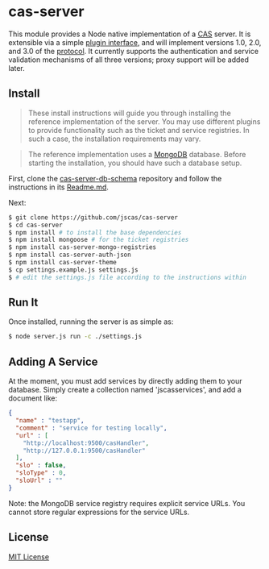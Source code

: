 # cas-server

This module provides a Node native implementation of a [CAS][cas] server. It is
extensible via a simple [plugin interface](md/Plugins.md), and will implement
versions 1.0, 2.0, and 3.0 of the [protocol][casp]. It currently supports
the authentication and service validation mechanisms of all three versions;
proxy support will be added later.

[cas]: http://jasig.github.io/cas/4.1.x/index.html
[casp]: https://github.com/Jasig/cas/blob/master/cas-server-documentation/protocol/CAS-Protocol-Specification.md

## Install

> These install instructions will guide you through installing the reference
> implementation of the server. You may use different plugins to provide
> functionality such as the ticket and service registries. In such a case, the
> installation requirements may vary.

> The reference implementation uses a [MongoDB][mongodb] database.
> Before starting the installation, you should have such a database setup.

First, clone the [cas-server-db-schema][dbschema] repository and follow the
instructions in its [Readme.md][schemaread].

Next:

```bash
$ git clone https://github.com/jscas/cas-server
$ cd cas-server
$ npm install # to install the base dependencies
$ npm install mongoose # for the ticket registries
$ npm install cas-server-mongo-registries
$ npm install cas-server-auth-json
$ npm install cas-server-theme
$ cp settings.example.js settings.js
$ # edit the settings.js file according to the instructions within
```

[mongodb]: http://www.mongodb.org/
[dbschema]: https://github.com/jscas/cas-server-db-schema
[schemaread]: https://github.com/jscas/cas-server-db-schema/Readme.md

## Run It

Once installed, running the server is as simple as:

```bash
$ node server.js run -c ./settings.js
```

## Adding A Service

At the moment, you must add services by directly adding them to your database.
Simply create a collection named 'jscasservices', and add a document like:

```json
{
  "name" : "testapp",
  "comment" : "service for testing locally",
  "url" : [
    "http://localhost:9500/casHandler",
    "http://127.0.0.1:9500/casHandler"
  ],
  "slo" : false,
  "sloType" : 0,
  "sloUrl" : ""
}
```

Note: the MongoDB service registry requires explicit service URLs. You cannot
store regular expressions for the service URLs.

## License

[MIT License](http://jsumners.mit-license.org/)
